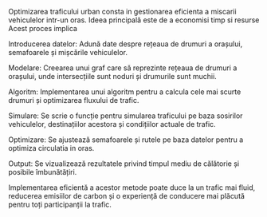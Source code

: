 Optimizarea traficului urban consta in gestionarea eficienta a miscarii vehiculelor intr-un oras. Ideea principală este de a economisi timp si resurse
Acest proces implica

Introducerea datelor: Adună date despre rețeaua de drumuri a orașului, semafoarele și mișcările vehiculelor.

Modelare: Creearea unui graf care să reprezinte rețeaua de drumuri a orașului, unde intersecțiile sunt noduri și drumurile sunt muchii.

Algoritm: Implementarea unui algoritm pentru a calcula cele mai scurte drumuri și optimizarea fluxului de trafic.

Simulare: Se scrie o funcție pentru simularea traficului pe baza sosirilor vehiculelor, destinațiilor acestora și condițiilor actuale de trafic.

Optimizare: Se ajustează semafoarele și rutele pe baza datelor pentru a optimiza circulatia in oras.

Output: Se vizualizează rezultatele  privind timpul mediu de călătorie și posibile îmbunătățiri.

Implementarea eficientă a acestor metode poate duce la un trafic mai fluid, reducerea emisiilor de carbon și o experiență de conducere mai plăcută pentru toți participanții la trafic.
